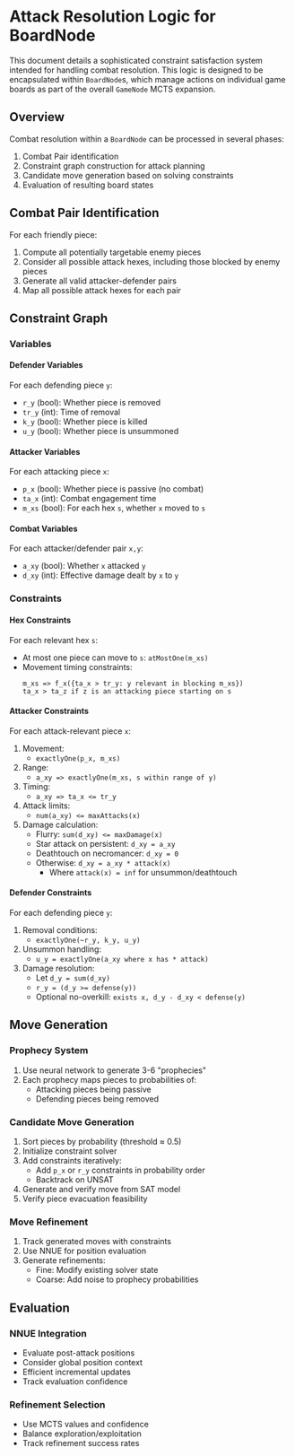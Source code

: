 # Attack Resolution Logic for BoardNode

This document details a sophisticated constraint satisfaction system intended for handling combat resolution. This logic is designed to be encapsulated within `BoardNode`s, which manage actions on individual game boards as part of the overall `GameNode` MCTS expansion.

## Overview

Combat resolution within a `BoardNode` can be processed in several phases:
1. Combat Pair identification
2. Constraint graph construction for attack planning
3. Candidate move generation based on solving constraints
4. Evaluation of resulting board states

## Combat Pair Identification

For each friendly piece:
1. Compute all potentially targetable enemy pieces
2. Consider all possible attack hexes, including those blocked by enemy pieces
3. Generate all valid attacker-defender pairs
4. Map all possible attack hexes for each pair

## Constraint Graph

### Variables

#### Defender Variables
For each defending piece `y`:
- `r_y` (bool): Whether piece is removed
- `tr_y` (int): Time of removal
- `k_y` (bool): Whether piece is killed
- `u_y` (bool): Whether piece is unsummoned

#### Attacker Variables
For each attacking piece `x`:
- `p_x` (bool): Whether piece is passive (no combat)
- `ta_x` (int): Combat engagement time
- `m_xs` (bool): For each hex `s`, whether `x` moved to `s`

#### Combat Variables
For each attacker/defender pair `x,y`:
- `a_xy` (bool): Whether `x` attacked `y`
- `d_xy` (int): Effective damage dealt by `x` to `y`

### Constraints

#### Hex Constraints
For each relevant hex `s`:
- At most one piece can move to `s`: `atMostOne(m_xs)`
- Movement timing constraints:
  ```
  m_xs => f_x({ta_x > tr_y: y relevant in blocking m_xs})
  ta_x > ta_z if z is an attacking piece starting on s
  ```

#### Attacker Constraints
For each attack-relevant piece `x`:
1. Movement:
   - `exactlyOne(p_x, m_xs)`
2. Range:
   - `a_xy => exactlyOne(m_xs, s within range of y)`
3. Timing:
   - `a_xy => ta_x <= tr_y`
4. Attack limits:
   - `num(a_xy) <= maxAttacks(x)`
5. Damage calculation:
   - Flurry: `sum(d_xy) <= maxDamage(x)`
   - Star attack on persistent: `d_xy = a_xy`
   - Deathtouch on necromancer: `d_xy = 0`
   - Otherwise: `d_xy = a_xy * attack(x)`
     - Where `attack(x) = inf` for unsummon/deathtouch

#### Defender Constraints
For each defending piece `y`:
1. Removal conditions:
   - `exactlyOne(~r_y, k_y, u_y)`
2. Unsummon handling:
   - `u_y = exactlyOne(a_xy where x has * attack)`
3. Damage resolution:
   - Let `d_y = sum(d_xy)`
   - `r_y = (d_y >= defense(y))`
   - Optional no-overkill: `exists x, d_y - d_xy < defense(y)`

## Move Generation

### Prophecy System
1. Use neural network to generate 3-6 "prophecies"
2. Each prophecy maps pieces to probabilities of:
   - Attacking pieces being passive
   - Defending pieces being removed

### Candidate Move Generation
1. Sort pieces by probability (threshold ≈ 0.5)
2. Initialize constraint solver
3. Add constraints iteratively:
   - Add `p_x` or `r_y` constraints in probability order
   - Backtrack on UNSAT
4. Generate and verify move from SAT model
5. Verify piece evacuation feasibility

### Move Refinement
1. Track generated moves with constraints
2. Use NNUE for position evaluation
3. Generate refinements:
   - Fine: Modify existing solver state
   - Coarse: Add noise to prophecy probabilities

## Evaluation

### NNUE Integration
- Evaluate post-attack positions
- Consider global position context
- Efficient incremental updates
- Track evaluation confidence

### Refinement Selection
- Use MCTS values and confidence
- Balance exploration/exploitation
- Track refinement success rates
